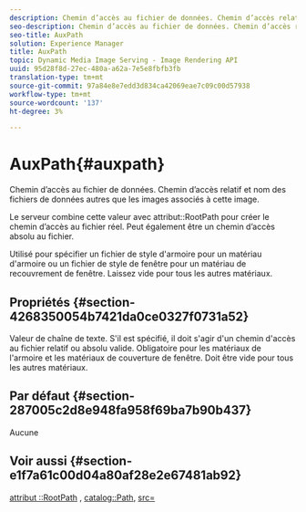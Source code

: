 ```yaml
---
description: Chemin d’accès au fichier de données. Chemin d’accès relatif et nom des fichiers de données autres que les images associés à cette image.
seo-description: Chemin d’accès au fichier de données. Chemin d’accès relatif et nom des fichiers de données autres que les images associés à cette image.
seo-title: AuxPath
solution: Experience Manager
title: AuxPath
topic: Dynamic Media Image Serving - Image Rendering API
uuid: 95d28f8d-27ec-480a-a62a-7e5e8fbfb3fb
translation-type: tm+mt
source-git-commit: 97a84e8e7edd3d834ca42069eae7c09c00d57938
workflow-type: tm+mt
source-wordcount: '137'
ht-degree: 3%

---
```



# AuxPath{#auxpath}

Chemin d’accès au fichier de données. Chemin d’accès relatif et nom des fichiers de données autres que les images associés à cette image.

Le serveur combine cette valeur avec attribut::RootPath pour créer le chemin d’accès au fichier réel. Peut également être un chemin d’accès absolu au fichier.

Utilisé pour spécifier un fichier de style d&#39;armoire pour un matériau d&#39;armoire ou un fichier de style de fenêtre pour un matériau de recouvrement de fenêtre. Laissez vide pour tous les autres matériaux.

## Propriétés {#section-4268350054b7421da0ce0327f0731a52}

Valeur de chaîne de texte. S&#39;il est spécifié, il doit s&#39;agir d&#39;un chemin d&#39;accès au fichier relatif ou absolu valide. Obligatoire pour les matériaux de l&#39;armoire et les matériaux de couverture de fenêtre. Doit être vide pour tous les autres matériaux.

## Par défaut {#section-287005c2d8e948fa958f69ba7b90b437}

Aucune

## Voir aussi {#section-e1f7a61c00d04a80af28e2e67481ab92}

[attribut ::RootPath](../../../../../ir-api/material-cat/image-rendering-api-ref/c-ir-material-catalog/c-ir-attributes-reference/r-ir-rootpath.md#reference-a4d7c96b62e14fcbad1740c702f160f3) ,  [catalog::Path](../../../../../ir-api/material-cat/image-rendering-api-ref/c-ir-material-catalog/c-ir-material-data-reference/r-ir-path.md#reference-59ebb624250a4965ad1737578a2ab590),  [src=](../../../../../ir-api/http-protocol/image-rendering-api-ref/c-ir-http-protocol-ref/c-ir-http-protocol-command-reference/r-ir-src.md#reference-62c98abad22149d68d405ed6aaff8272)
